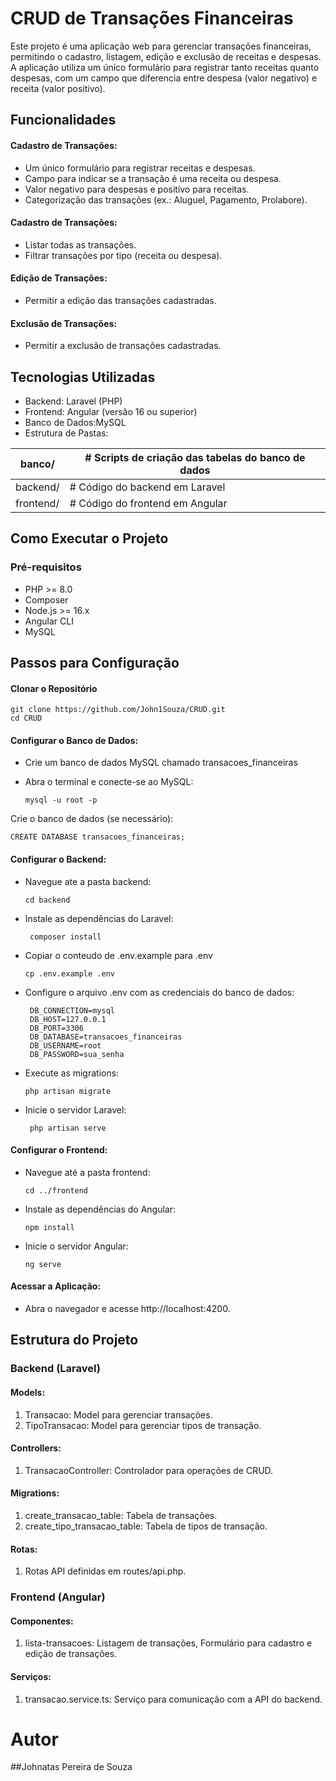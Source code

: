 # CRUD de Transações Financeiras
Este projeto é uma aplicação web para gerenciar transações financeiras, permitindo o cadastro, listagem, edição e exclusão de receitas e despesas. A aplicação utiliza um único formulário para registrar tanto receitas quanto despesas, com um campo que diferencia entre despesa (valor negativo) e receita (valor positivo).

## Funcionalidades
  #### Cadastro de Transações:
  - Um único formulário para registrar receitas e despesas.
  - Campo para indicar se a transação é uma receita ou despesa.
  - Valor negativo para despesas e positivo para receitas.
  - Categorização das transações (ex.: Aluguel, Pagamento, Prolabore).

 #### Cadastro de Transações:
  - Listar todas as transações.
  - Filtrar transações por tipo (receita ou despesa).

 #### Edição de Transações:
  - Permitir a edição das transações cadastradas.

 #### Exclusão de Transações:
  - Permitir a exclusão de transações cadastradas.

## Tecnologias Utilizadas
  - Backend: Laravel (PHP)
  - Frontend: Angular (versão 16 ou superior)
  - Banco de Dados:MySQL
  - Estrutura de Pastas:

  | banco/         |# Scripts de criação das tabelas do banco de dados |
  |----------------|---------------------------------------------------|
  |backend/        |# Código do backend em Laravel |
  |frontend/       |# Código do frontend em Angular |

## Como Executar o Projeto
### Pré-requisitos
  - PHP >= 8.0
  - Composer
  - Node.js >= 16.x
  - Angular CLI
  - MySQL

## Passos para Configuração
  #### Clonar o Repositório
  
    git clone https://github.com/John1Souza/CRUD.git
    cd CRUD
  
  #### Configurar o Banco de Dados:
  - Crie um banco de dados MySQL chamado transacoes_financeiras
  - Abra o terminal e conecte-se ao MySQL:

        mysql -u root -p

  Crie o banco de dados (se necessário):

    CREATE DATABASE transacoes_financeiras;
      
  #### Configurar o Backend:
  - Navegue ate a pasta backend:

        cd backend
       
   - Instale as dependências do Laravel:
    
          composer install
   - Copiar o conteudo de .env.example para .env

         cp .env.example .env
     
   - Configure o arquivo .env com as credenciais do banco de dados:
      
          DB_CONNECTION=mysql
          DB_HOST=127.0.0.1
          DB_PORT=3306
          DB_DATABASE=transacoes_financeiras
          DB_USERNAME=root
          DB_PASSWORD=sua_senha
      
   - Execute as migrations:

         php artisan migrate

   - Inicie o servidor Laravel:

          php artisan serve

  #### Configurar o Frontend:
  - Navegue até a pasta frontend:

        cd ../frontend

  - Instale as dependências do Angular:
  
        npm install

  - Inicie o servidor Angular:

        ng serve

#### Acessar a Aplicação:
- Abra o navegador e acesse http://localhost:4200.
     
## Estrutura do Projeto
### Backend (Laravel)

#### Models:
1. Transacao: Model para gerenciar transações.
2. TipoTransacao: Model para gerenciar tipos de transação.
#### Controllers:
1. TransacaoController: Controlador para operações de CRUD.
#### Migrations:
1. create_transacao_table: Tabela de transações.
2. create_tipo_transacao_table: Tabela de tipos de transação.
#### Rotas:
1. Rotas API definidas em routes/api.php.

### Frontend (Angular)
#### Componentes:
  1. lista-transacoes: Listagem de transações, Formulário para cadastro e edição de transações. 
#### Serviços:
  1. transacao.service.ts: Serviço para comunicação com a API do backend.

# Autor
##Johnatas Pereira de Souza
